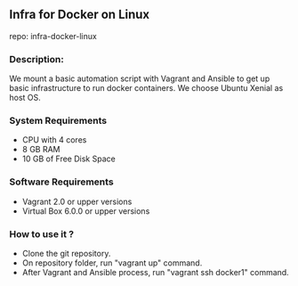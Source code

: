 ## Infra for Docker on Linux
repo: infra-docker-linux

### Description:
We mount a basic automation script with Vagrant and Ansible to get up basic infrastructure to run docker containers. We choose Ubuntu Xenial as host OS. 

### System Requirements
- CPU with 4 cores
- 8 GB RAM
- 10 GB of Free Disk Space

### Software Requirements
- Vagrant 2.0 or upper versions
- Virtual Box 6.0.0 or upper versions

### How to use it ?
- Clone the git repository.
- On repository folder, run "vagrant up" command.
- After Vagrant and Ansible process, run "vagrant ssh docker1" command.
